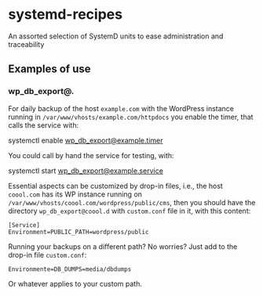 # systemd-recipes
An assorted selection of SystemD units to ease administration and traceability

## Examples of use

### wp_db_export@.

For daily backup of the host `example.com` with the WordPress instance running in `/var/www/vhosts/example.com/httpdocs`
you enable the timer, that calls the service with:

  systemctl enable wp_db_export@example.timer
  
You could call by hand the service for testing, with:

  systemctl start wp_db_export@example.service
  
Essential aspects can be customized by drop-in files, i.e., the host `coool.com` has its WP instance running on
`/var/www/vhosts/coool.com/wordpress/public/cms`, then you should have the directory `wp_db_export@coool.d` with `custom.conf` file in it, with this content:

```systemd
[Service]
Environment=PUBLIC_PATH=wordpress/public
```

Running your backups on a different path? No worries? Just add to the drop-in file `custom.conf`:

```systemd
Environmente=DB_DUMPS=media/dbdumps
```
  
Or whatever applies to your custom path.

